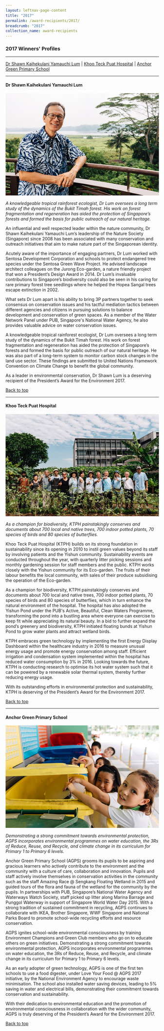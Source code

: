 ```yaml
---
layout: leftnav-page-content
title: "2017"
permalink: /award-recipients/2017/
breadcrumb: "2017"
collection_name: award-recipients
---
```


### 2017 Winners' Profiles

-------------------

[Dr Shawn Kaihekulani Yamauchi Lum](#drshawnlum) | [Khoo Teck Puat Hospital](#ktph) | [Anchor Green Primary School](#agps)

-------------------


<a name="drshawnlum"></a>
#### Dr Shawn Kaihekulani Yamauchi Lum 

![Dr Shawn Kaihekulani Yamauchi Lum](/images/award-recipients/2017-dr-shawn-lum.jpg)

*A knowledgeable tropical rainforest ecologist, Dr Lum oversees a long term study of the dynamics of the Bukit Timah forest. His work on forest fragmentation and regeneration has aided the protection of Singapore’s forests and formed the basis for public outreach of our natural heritage.*

An influential and well respected leader within the nature community, Dr Shawn Kaihekulani Yamauchi Lum’s leadership of the Nature Society (Singapore) since 2008 has been associated with many conservation and outreach initiatives that aim to make nature part of the Singaporean identity.

Acutely aware of the importance of engaging partners, Dr Lum worked with Sentosa Development Corporation and schools to protect endangered tree species under the Sentosa Green Wave Project. He advised landscape architect colleagues on the Jurong Eco-garden, a nature friendly project that won a President’s Design Award in 2014. Dr Lum’s invaluable contributions to Singapore’s biodiversity could also be seen in his caring for rare primary forest tree seedlings where he helped the Hopea Sangal trees escape extinction in 2002.

What sets Dr Lum apart is his ability to bring 3P partners together to seek consensus on conservation issues and his tactful mediation tactics between different agencies and citizens in pursuing solutions to balance development and conservation of green spaces. As a member of the Water Network Panel under PUB, Singapore's National Water Agency, he also provides valuable advice on water conservation issues.

A knowledgeable tropical rainforest ecologist, Dr Lum oversees a long term study of the dynamics of the Bukit Timah forest. His work on forest fragmentation and regeneration has aided the protection of Singapore’s forests and formed the basis for public outreach of our natural heritage. He was also part of a long-term system to monitor carbon stock changes in the land use sector. These findings are submitted to United Nations Framework Convention on Climate Change to benefit the global community.

As a leader in environmental conservation, Dr Shawn Lum is a deserving recipient of the President’s Award for the Environment 2017.

[Back to top](#top)

-------------------

<a name="ktph"></a>
#### Khoo Teck Puat Hospital 

![Khoo Teck Puat Hospital](/images/award-recipients/2017-khoo-teck-puat-hospital.jpg)

*As a champion for biodiversity, KTPH painstakingly conserves and documents about 700 local and native trees, 700 indoor potted plants, 70 species of birds and 80 species of butterflies.*

Khoo Teck Puat Hospital (KTPH) builds on its strong foundation in sustainability since its opening in 2010 to instil green values beyond its staff by involving patients and the Yishun community. Sustainability events are conducted throughout the year, with quarterly litter picking sessions and monthly gardening session for staff members and the public. KTPH works closely with the Yishun community for its Eco-garden. The fruits of their labour benefits the local community, with sales of their produce subsidising the operation of the Eco-garden.
 
As a champion for biodiversity, KTPH painstakingly conserves and documents about 700 local and native trees, 700 indoor potted plants, 70 species of birds and 80 species of butterflies, which in turn enhance the natural environment of the hospital. The hospital has also adopted the Yishun Pond under the PUB's Active, Beautiful, Clean Waters Programme, transforming the pond into a bustling area where everyone can exercise to keep fit while appreciating its natural beauty. In a bid to further expand the pond’s greenery and biodiversity, KTPH initiated floating bunds at Yishun Pond to grow water plants and attract wetland birds.
 
KTPH embraces green technology by implementing the first Energy Display Dashboard within the healthcare industry in 2016 to measure unusual energy usage and promote energy conservation among staff. Efficient irrigation and condensation system implemented within the hospital has reduced water consumption by 3% in 2016. Looking towards the future, KTPH is conducting research to optimise its hot water system such that it can be powered by a renewable solar thermal system, thereby further reducing energy usage.
 
With its outstanding efforts in environmental protection and sustainability, KTPH is deserving of the President’s Award for the Environment 2017.

[Back to top](#top)

-------------------

<a name="agps"></a>
#### Anchor Green Primary School 

![Anchor Green Primary School](/images/award-recipients/2017-anchor-green-pri.jpg)

*Demonstrating a strong commitment towards environmental protection, AGPS incorporates environmental programmes on water education, the 3Rs of Reduce, Reuse, and Recycle, and climate change in its curriculum for Primary 1 to Primary 6 levels.*

Anchor Green Primary School (AGPS) grooms its pupils to be aspiring and gracious learners who actively contribute to the environment and the community with a culture of care, collaboration and innovation. Pupils and staff actively involve themselves in conservation activities in the community such as the staff Amazing Race @ Sengkang Floating Wetland in 2015 and guided tours of the flora and fauna of the wetland for the community by the pupils. In partnerships with PUB, Singapore’s National Water Agency and Waterways Watch Society, staff picked up litter along Marina Barrage and Punggol Waterway in support of Singapore World Water Day 2015.  With a strong tradition of sustained commitment in recycling, AGPS continues to collaborate with IKEA, Brother Singapore, WWF Singapore and National Parks Board to promote school-wide recycling efforts and resource conservation.

AGPS ignites school-wide environmental consciousness by training Environment Champions and Green Club members who go on to educate others on green initiatives. Demonstrating a strong commitment towards environmental protection, AGPS incorporates environmental programmes on water education, the 3Rs of Reduce, Reuse, and Recycle, and climate change in its curriculum for Primary 1 to Primary 6 levels.

As an early adopter of green technology, AGPS is one of the first ten schools to use a food digester, under Love Your Food @ AGPS 2017 initiative, by the National Environment Agency to encourage waste minimisation. The school also installed water saving devices, leading to 5% saving in water and electrical bills, demonstrating their commitment towards conservation and sustainability.

With their dedication to environmental education and the promotion of environmental consciousness in collaboration with the wider community, AGPS is truly deserving of the President’s Award for the Environment 2017.

[Back to top](#top)
